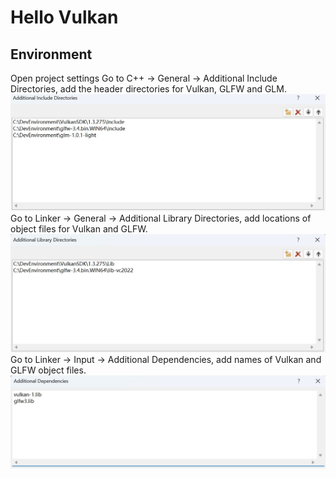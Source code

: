 # Hello Vulkan
## Environment
Open project settings
Go to C++ -> General -> Additional Include Directories, add the header directories for Vulkan, GLFW and GLM.
![](./Pictures/vulkan_include.png)
Go to Linker -> General -> Additional Library Directories, add locations of object files for Vulkan and GLFW.
![](./Pictures/vulkan_library.png)
Go to Linker -> Input -> Additional Dependencies, add names of Vulkan and GLFW object files.
![](/Pictures/vulkan_dependency.png)
